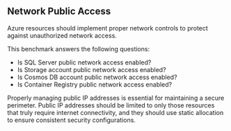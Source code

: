## Network Public Access

Azure resources should implement proper network controls to protect against unauthorized network access.

This benchmark answers the following questions:

- Is SQL Server public network access enabled?
- Is Storage account public network access enabled?
- Is Cosmos DB account public network access enabled?
- Is Container Registry public network access enabled?

Properly managing public IP addresses is essential for maintaining a secure perimeter. Public IP addresses should be limited to only those resources that truly require internet connectivity, and they should use static allocation to ensure consistent security configurations.